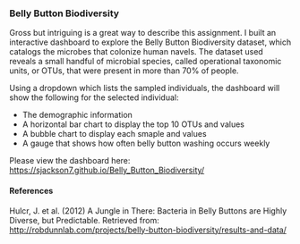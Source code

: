 ### Belly Button Biodiversity

Gross but intriguing is a great way to describe this assignment. I built an interactive dashboard to explore the Belly Button Biodiversity dataset, which catalogs the microbes that colonize human navels. The dataset used reveals a small handful of microbial species, called operational taxonomic units, or OTUs, that were present in more than 70% of people. 

Using a dropdown which lists the sampled individuals, the dashboard will show the following for the selected individual:
* The demographic information
* A horizontal bar chart to display the top 10 OTUs and values
* A bubble chart to display each smaple and values 
* A gauge that shows how often belly button washing occurs weekly

Please view the dashboard here: https://sjackson7.github.io/Belly_Button_Biodiversity/

#### References
Hulcr, J. et al. (2012) A Jungle in There: Bacteria in Belly Buttons are Highly Diverse, but Predictable. Retrieved from: http://robdunnlab.com/projects/belly-button-biodiversity/results-and-data/
